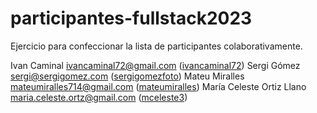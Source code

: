 # participantes-fullstack2023
Ejercicio para confeccionar la lista de participantes colaborativamente.

Ivan Caminal <ivancaminal72@gmail.com> ([ivancaminal72](https://github.com/ivancaminal72))
Sergi Gómez <sergi@sergigomez.com> ([sergigomezfoto](https://github.com/sergigomezfoto))
Mateu Miralles <mateumiralles714@gmail.com> ([mateumiralles](https://github.com/mateumiralles))
María Celeste Ortiz Llano <maria.celeste.ortz@gmail.com> ([mceleste3](https://github.com/mceleste3))
